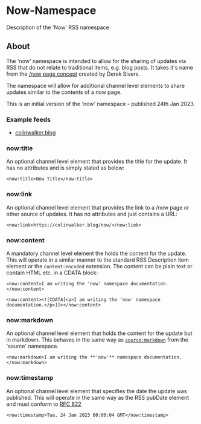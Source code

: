 # Now-Namespace
Description of the 'Now' RSS namespace

## About

The 'now' namespace is intended to allow for the sharing of updates via RSS that do not relate to traditional items, e.g. blog posts. It takes it's name from the [/now page concept](https://nownownow.com/about) created by Derek Sivers.

The namespace will allow for additional channel level elements to share updates similar to the contents of a now page.

This is an initial version of the 'now' namespace - published 24th Jan 2023.

### Example feeds

- [colinwalker.blog](https://colinwalker.blog/livefeed.xml)

### now:title

An optional channel level element that provides the title for the update. It has no attributes and is simply stated as below:

`<now:title>Now Title</now:title>`

### now:link

An optional channel level element that provides the link to a /now page or other source of updates. It has no attributes and just contains a URL:

`<now:link>https://colinwalker.blog/now/</now:link>`

### now:content

A mandatory channel level element the holds the content for the update. This will operate in a similar manner to the standard RSS Description item element or the <code>content:encoded</code> extension. The content can be plain text or contain HTML etc. in a CDATA block:

`<now:content>I am writing the 'now' namespace documentation.</now:content>`

`<now:content><![CDATA[<p>I am writing the 'now' namespace documentation.</p>]]></now:content>`

### now:markdown

An optional channel level element that holds the content for the update but in markdown. This behaves in the same way as [`source:markdown`](http://source.scripting.com/#1653758422000) from the 'source' namespace.

`<now:markdown>I am writing the **'now'** namespace documentation.</now:markdown>`

### now:timestamp

An optional channel level element that specifies the date the update was published. This will operate in the same way as the RSS pubDate element and must conform to [RFC 822](https://www.w3.org/Protocols/rfc822/#z28) 

`<now:timestamp>Tue, 24 Jan 2023 00:00:04 GMT</now:timestamp>`

